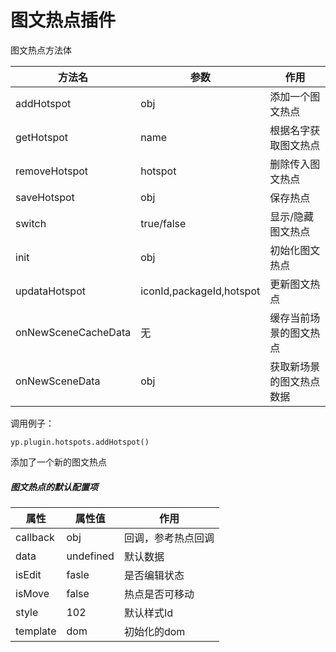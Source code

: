 # 图文热点插件

图文热点方法体

方法名 |  参数 |  作用
-----|----|----
addHotspot | obj | 添加一个图文热点
getHotspot | name | 根据名字获取图文热点
removeHotspot  | hotspot | 删除传入图文热点
saveHotspot | obj | 保存热点
switch | true/false | 显示/隐藏图文热点
init | obj | 初始化图文热点
updataHotspot | iconId,packageId,hotspot | 更新图文热点
onNewSceneCacheData | 无 | 缓存当前场景的图文热点
onNewSceneData | obj | 获取新场景的图文热点数据

调用例子：

    yp.plugin.hotspots.addHotspot()

添加了一个新的图文热点

##### 图文热点的默认配置项

属性 |  属性值 |  作用
-----|----|----
callback | obj | 回调，参考热点回调
data | undefined | 默认数据
isEdit | fasle | 是否编辑状态
isMove | false | 热点是否可移动
style | 102 | 默认样式Id
template | dom | 初始化的dom


